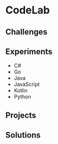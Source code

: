 # CodeLab

## Challenges
## Experiments
- C#
- Go
- Java
- JavaScript
- Kotlin
- Python 
## Projects
## Solutions